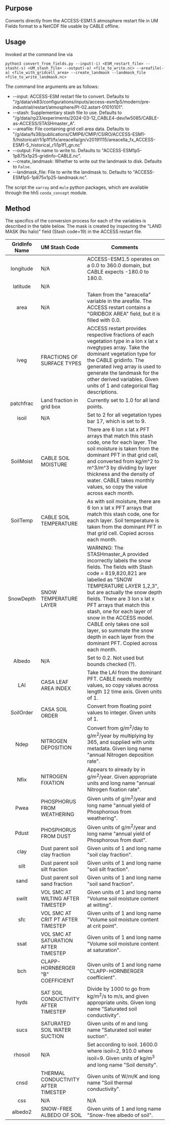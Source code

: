 ## Purpose

Converts directly from the ACCESS-ESM1.5 atmosphere restart file in UM Fields format to a NetCDF file usable by CABLE offline.

## Usage

Invoked at the command line via

```
python3 convert_from_fields.py --input(-i) <ESM_restart_file> --stash(-s) <UM_stash_file> --output(-o) <file_to_write.nc> --areafile(-a) <file_with_gridcell_area> --create_landmask --landmask_file <file_to_write_landmask.nc>
```

The command line arguments are as follows:
* --input: ACCESS-ESM restart file to convert. Defaults to "/g/data/vk83/configurations/inputs/access-esm1p5/modern/pre-industrial/restart/atmosphere/PI-02.astart-01010101".
* --stash: Supplementary stash file to use. Defaults to "/g/data/rp23/experiments/2024-03-12\_CABLE4-dev/lw5085/CABLE-as-ACCESS/STASHmaster\_A".
* --areafile: File containing grid cell area data. Defaults to "/g/data/fs38/publications/CMIP6/CMIP/CSIRO/ACCESS-ESM1-5/historical/r1i1p1f1/fx/areacella/gn/v20191115/areacella\_fx\_ACCESS-ESM1-5\_historical\_r1i1p1f1\_gn.nc"
* --output: File name to write to. Defaults to "ACCESS-ESM1p5-1p875x1p25-gridinfo-CABLE.nc".
* --create_landmask: Whether to write out the landmask to disk. Defaults to ```False```.
* --landmask_file: File to write the landmask to. Defaults to "ACCESS-ESM1p5-1p875x1p25-landmask.nc".

The script the ```xarray``` and ```mule``` python packages, which are available through the hh5 ```conda_concept``` module.

## Method

The specifics of the conversion process for each of the variables is described in the table below. The mask is created by inspecting the "LAND MASK (No halo)" field (Stash code=19) in the ACCESS restart file.

| GridInfo Name | UM Stash Code | Comments |
|:-------------:|:--------------|----------|
| longitude | N/A | ACCESS-ESM1.5 operates on a 0.0 to 360.0 domain, but CABLE expects -180.0 to 180.0. |
| latitude | N/A | |
| area | N/A | Taken from the "areacella" variable in the areafile. The ACCESS restart contains a "GRIDBOX AREA" field, but it is filled with 0.0. |
| iveg | FRACTIONS OF SURFACE TYPES | ACCESS restart provides respective fractions of each vegetation type in a lon x lat x nvegtypes array. Take the dominant vegetation type for the CABLE gridinfo. The generated iveg array is used to generate the landmask for the other derived variables. Given units of 1 and categorical flag descriptions. |
| patchfrac | Land fraction in grid box | Currently set to 1.0 for all land points. |
| isoil | N/A | Set to 2 for all vegetation types bar 17, which is set to 9. |
| SoilMoist | CABLE SOIL MOISTURE | There are 6 lon x lat x PFT arrays that match this stash code, one for each layer. The soil moisture is taken from the dominant PFT in that grid cell, and converted from kg/m^2 to m^3/m^3 by dividing by layer thickness and the density of water. CABLE takes monthly values, so copy the value across each month. |
| SoilTemp | CABLE SOIL TEMPERATURE | As with soil moisture, there are 6 lon x lat x PFT arrays that match this stash code, one for each layer. Soil temperature is taken from the dominant PFT in that grid cell. Copied across each month. |
| SnowDepth | SNOW TEMPERATURE LAYER | WARNING: The STASHmaster_A provided incorrectly labels the snow fields. The fields with Stash code = 819,820,821 are labelled as "SNOW TEMPERATURE LAYER 1,2,3", but are actually the snow depth fields. There are 3 lon x lat x PFT arrays that match this stash, one for each layer of snow in the ACCESS model. CABLE only takes one soil layer, so summate the snow depth in each layer from the dominant PFT. Copied across each month. |
| Albedo | N/A | Set to 0.2. Not used but bounds checked (?). |
| LAI | CASA LEAF AREA INDEX| Take the LAI from the dominant PFT. CABLE needs monthly values, so copy values across length 12 time axis. Given units of 1. |
| SoilOrder | CASA SOIL ORDER | Convert from floating point values to integer. Given units of 1. |
| Ndep | NITROGEN DEPOSITION | Convert from g/m<sup>2</sup>/day to g/m<sup>2</sup>/year by multiplying by 365, and supplied with units metadata. Given long name "annual Nitrogen deposition rate". |
| Nfix | NITROGEN FIXATION | Appears to already by in g/m<sup>2</sup>/year. Given appropriate units and long name "annual Nitrogen fixation rate". |
| Pwea | PHOSPHORUS FROM WEATHERING | Given units of g/m<sup>2</sup>/year and long name "annual yield of Phosphorous from weathering". |
| Pdust | PHOSPHORUS FROM DUST | Given units of g/m<sup>2</sup>/year and long name "annual yield of Phosphorous from dust". |
| clay | Dust parent soil clay fraction | Given units of 1 and long name "soil clay fraction". |
| silt | Dust parent soil silt fraction | Given units of 1 and long name "soil silt fraction". |
| sand | Dust parent soil sand fraction | Given units of 1 and long name "soil sand fraction". |
| swilt | VOL SMC AT WILTING AFTER TIMESTEP | Given units of 1 and long name "Volume soil moisture content at wilting". |
| sfc | VOL SMC AT CRIT PT AFTER TIMESTEP | Given units of 1 and long name "Volume soil moisture content at crit point". |
| ssat | VOL SMC AT SATURATION AFTER TIMESTEP | Given units of 1 and long name "Volume soil moisture content at saturation". |
| bch | CLAPP-HORNBERGER "B" COEFFICIENT | Given units of 1 and long name "CLAPP-HORNBERGER coefficient". |
| hyds | SAT SOIL CONDUCTIVITY AFTER TIMESTEP | Divide by 1000 to go from kg/m<sup>2</sup>/s to m/s, and given appropriate units. Given long name "Saturated soil conductivity". |
| sucs | SATURATED SOIL WATER SUCTION | Given units of m and long name "Saturated soil water suction". |
| rhosoil | N/A | Set according to isoil. 1600.0 where isoil=2, 910.0 where isoil=9. Given units of kg/m<sup>3</sup> and long name "Soil density". |
| cnsd | THERMAL CONDUCTIVITY AFTER TIMESTEP | Given units of W/m/K and long name "Soil thermal conductivity". |
| css | N/A | N/A | N/A | Set according to isoil. 850.0 where isoil=2, 2100.0 where isoil=9. Given units of J/kg/K and long name "Soil specific heat capacity". |
| albedo2 | SNOW-FREE ALBEDO OF SOIL | Given units of 1 and long name "Snow-free albedo of soil". |
